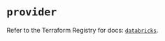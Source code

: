# `provider`

Refer to the Terraform Registry for docs: [`databricks`](https://registry.terraform.io/providers/databricks/databricks/1.63.0/docs).
